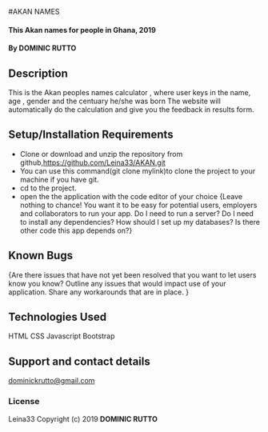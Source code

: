 #AKAN NAMES
#### This Akan names for people in Ghana, 2019
#### By **DOMINIC RUTTO**
## Description
This is the Akan peoples names calculator , where user keys in the name, age , gender and the centuary he/she was born
The website will automatically do the calculation and give you the feedback in results form.
## Setup/Installation Requirements
* Clone or download and unzip the repository from github,https://github.com/Leina33/AKAN.git
* You can use this command(git clone mylink)to clone the project to your machine if you have git.
* cd to the project.
* open the the application with the code editor of your choice
{Leave nothing to chance! You want it to be easy for potential users, employers and collaborators to run your app. Do I need to run a server? Do I need to install any dependencies? How should I set up my databases? Is there other code this app depends on?}
## Known Bugs
{Are there issues that have not yet been resolved that you want to let users know you know? Outline any issues that would impact use of your application. Share any workarounds that are in place. }
## Technologies Used
HTML
CSS
Javascript
Bootstrap
## Support and contact details
dominickrutto@gmail.com
### License
Leina33
Copyright (c) 2019 **DOMINIC RUTTO**
